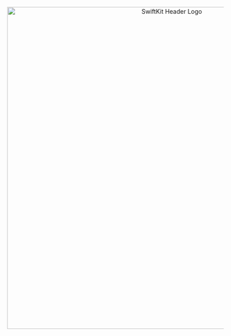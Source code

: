 <p align="center">
   <img width="750" src="https://raw.githubusercontent.com/SvenTiigi/SwiftKit/gh-pages/readMeAssets/SwiftKit.png?token=ACZQQFRDMCNQJJK5HOTE7HC4ZXTOK" alt="SwiftKit Header Logo">
</p>
